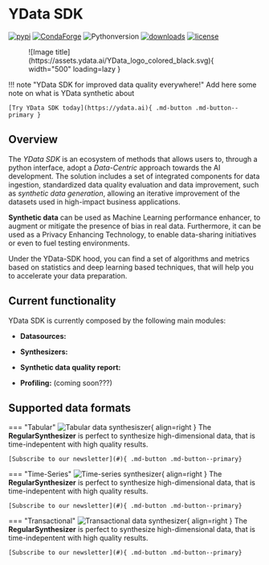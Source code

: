 # YData SDK

[![pypi](https://img.shields.io/pypi/v/ydata-sdk)](https://pypi.org/project/ydata-sdk)
[![CondaForge](https://img.shields.io/conda/v/conda-forge/pydantic.svg)](https://anaconda.org/conda-forge/pydantic)
![Pythonversion](https://img.shields.io/badge/python-3.8%20%7C%203.9%20%7C%203.10-blue)
[![downloads](https://pepy.tech/badge/pydantic/month)](https://pepy.tech/project/pydantic)
[![license](https://img.shields.io/github/license/pydantic/pydantic.svg)](https://github.com/pydantic/pydantic/blob/main/LICENSE)

<figure markdown>
  ![Image title](https://assets.ydata.ai/YData_logo_colored_black.svg){ width="500" loading=lazy }
</figure>

!!! note "YData SDK for improved data quality everywhere!"
    Add here some note on what is YData synthetic about

    [Try YData SDK today](https://ydata.ai){ .md-button .md-button--primary }

## Overview

The *YData SDK* is an ecosystem of methods that allows users to, through a python interface, adopt a *Data-Centric* approach towards the AI development. The solution includes a set of integrated components for data ingestion, standardized data quality evaluation and data improvement, such as *synthetic data generation*, allowing an iterative improvement of the datasets used in high-impact business applications.

**Synthetic data** can be used as Machine Learning performance enhancer, to augment or mitigate the presence of bias in real data. Furthermore, it can be used as a Privacy Enhancing Technology, to enable data-sharing initiatives or even to fuel testing environments. 

Under the YData-SDK hood, you can find a set of algorithms and metrics based on statistics and deep learning based techniques, that will help you to accelerate your data preparation. 

## Current functionality

YData SDK is currently composed by the following main modules:

* **Datasources:**

* **Synthesizers:**

* **Synthetic data quality report:**

* **Profiling:** (coming soon???)

## Supported data formats

=== "Tabular"
    ![Tabular data synthesiszer](https://dummyimage.com/600x400/eee/aaa){ align=right }
    The **RegularSynthesizer** is perfect to synthesize high-dimensional data, that is time-indepentent with high quality results.

    
    [Subscribe to our newsletter](#){ .md-button .md-button--primary}

=== "Time-Series"
    ![Time-series synthesizer](https://dummyimage.com/600x400/eee/aaa){ align=right }
    The **RegularSynthesizer** is perfect to synthesize high-dimensional data, that is time-indepentent with high quality results.

    
    [Subscribe to our newsletter](#){ .md-button .md-button--primary}

=== "Transactional"
    ![Transactional data synthesizer](https://dummyimage.com/600x400/eee/aaa){ align=right }
    The **RegularSynthesizer** is perfect to synthesize high-dimensional data, that is time-indepentent with high quality results.

    
    [Subscribe to our newsletter](#){ .md-button .md-button--primary}

